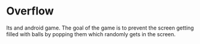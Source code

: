 # Overflow
Its and android game.
The goal of the game is to prevent the screen getting filled with balls by popping them which randomly gets in the screen.

